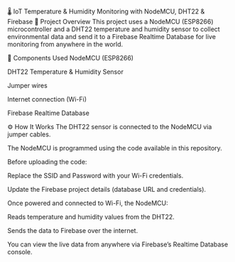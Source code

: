 🌡️ IoT Temperature & Humidity Monitoring with NodeMCU, DHT22 & Firebase
🔧 Project Overview
This project uses a NodeMCU (ESP8266) microcontroller and a DHT22 temperature and humidity sensor to collect environmental data and send it to a Firebase Realtime Database for live monitoring from anywhere in the world.

🧰 Components Used
NodeMCU (ESP8266)

DHT22 Temperature & Humidity Sensor

Jumper wires

Internet connection (Wi-Fi)

Firebase Realtime Database

⚙️ How It Works
The DHT22 sensor is connected to the NodeMCU via jumper cables.

The NodeMCU is programmed using the code available in this repository.

Before uploading the code:

Replace the SSID and Password with your Wi-Fi credentials.

Update the Firebase project details (database URL and credentials).

Once powered and connected to Wi-Fi, the NodeMCU:

Reads temperature and humidity values from the DHT22.

Sends the data to Firebase over the internet.

You can view the live data from anywhere via Firebase’s Realtime Database console.
